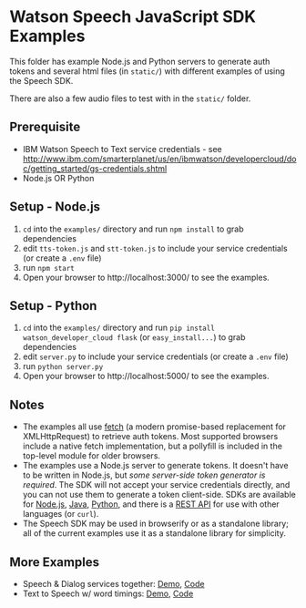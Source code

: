 Watson Speech JavaScript SDK Examples
=====================================

This folder has example Node.js and Python servers to generate auth tokens and 
several html files (in `static/`) with different examples of using the Speech SDK. 

There are also a few audio files to test with in the `static/` folder.


Prerequisite
------------

* IBM Watson Speech to Text service credentials - see http://www.ibm.com/smarterplanet/us/en/ibmwatson/developercloud/doc/getting_started/gs-credentials.shtml
* Node.js OR Python


Setup - Node.js
---------------

1. `cd` into the `examples/` directory and run `npm install` to grab dependencies
2. edit `tts-token.js` and `stt-token.js` to include your service credentials (or create a `.env` file)
3. run `npm start`
4. Open your browser to http://localhost:3000/ to see the examples.


Setup - Python
--------------

1. `cd` into the `examples/` directory and run `pip install watson_developer_cloud flask` (or `easy_install...`) to grab dependencies
2. edit `server.py` to include your service credentials (or create a `.env` file)
3. run `python server.py`
4. Open your browser to http://localhost:5000/ to see the examples.


Notes
-----

* The examples all use [fetch](https://developer.mozilla.org/en-US/docs/Web/API/Fetch_API) (a modern promise-based replacement for XMLHttpRequest) to retrieve auth tokens. 
  Most supported browsers include a native fetch implementation, but a pollyfill is included in the top-level module for older browsers.
* The examples use a Node.js server to generate tokens. It doesn't have to be written in Node.js, but *some server-side token generator is required*. 
  The SDK will not accept your service credentials directly, and you can not use them to generate a token client-side. 
  SDKs are available for [Node.js](https://github.com/watson-developer-cloud/node-sdk#authorization), 
  [Java](https://github.com/watson-developer-cloud/java-sdk), 
  [Python](https://github.com/watson-developer-cloud/python-sdk/blob/master/examples/authorization_v1.py), 
  and there is a [REST API](http://www.ibm.com/smarterplanet/us/en/ibmwatson/developercloud/doc/getting_started/gs-tokens.shtml) 
  for use with other languages (or `curl`).
* The Speech SDK may be used in browserify or as a standalone library; all of the current examples use it as a standalone library for simplicity.


More Examples
-------------

* Speech & Dialog services together: [Demo](https://speech-dialog.mybluemix.net/), [Code](https://github.com/nfriedly/speech-dialog)
* Text to Speech w/ word timings: [Demo](http://watson-tts-timing.mybluemix.net/), [Code](https://github.com/nfriedly/tts-timing)
